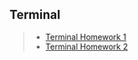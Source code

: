 ## Terminal 

>- [Terminal Homework 1](https://github.com/katyyuv/Terminal/tree/main/Terminal_HW_1)
>- [Terminal Homework 2](https://github.com/katyyuv/Terminal/tree/main/Terminal_HW_2)
